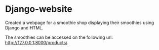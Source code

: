 # Django-website
Created a webpage for a smoothie shop displaying their smoothies using Django and HTML.

The smoothies can be accessed on the following url: http://127.0.0.1:8000/products/.

